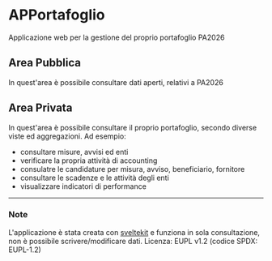# APPortafoglio

Applicazione web per la gestione del proprio portafoglio PA2026

## Area Pubblica

In quest'area è possibile consultare dati aperti, relativi a PA2026

## Area Privata

In quest'area è possibile consultare il proprio portafoglio, secondo diverse viste ed aggregazioni. Ad esempio:
- consultare misure, avvisi ed enti
- verificare la propria attività di accounting
- consulatre le candidature per misura, avviso, beneficiario, fornitore
- consultare le scadenze e le attività degli enti
- visualizzare indicatori di performance

---

### Note
L'applicazione è stata creata con [sveltekit](https://kit.svelte.dev/) e funziona in sola consultazione, non è possibile scrivere/modificare dati.
Licenza: EUPL v1.2 (codice SPDX: EUPL-1.2)
